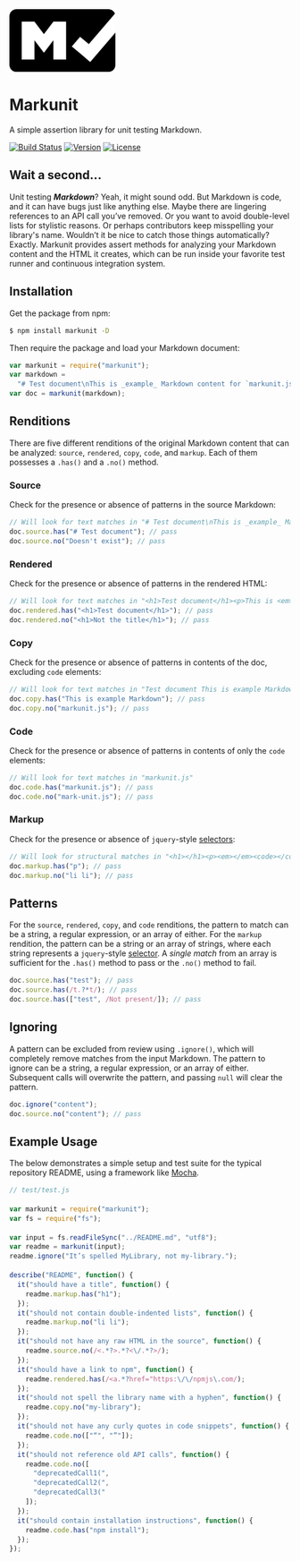 <img width="190" src="img/icon.png" alt="Markunit icon" />

# Markunit

A simple assertion library for unit testing Markdown.

[![Build Status](https://dev.azure.com/agorischek/packages/_apis/build/status/Markunit/Markunit%20CI?branchName=master)](https://dev.azure.com/agorischek/packages/_build?definitionScope=%5CMarkunit)
[![Version](https://img.shields.io/npm/v/markunit.svg)](https://www.npmjs.com/package/markunit)
[![License](https://img.shields.io/github/license/agorischek/markunit.svg)](https://github.com/agorischek/markunit/blob/master/LICENSE)

## Wait a second...

Unit testing **_Markdown_**? Yeah, it might sound odd. But Markdown is code, and it can have bugs just like anything else. Maybe there are lingering references to an API call you’ve removed. Or you want to avoid double-level lists for stylistic reasons. Or perhaps contributors keep misspelling your library's name. Wouldn’t it be nice to catch those things automatically? Exactly. Markunit provides assert methods for analyzing your Markdown content and the HTML it creates, which can be run inside your favorite test runner and continuous integration system.

## Installation

Get the package from npm:

```bash
$ npm install markunit -D
```

Then require the package and load your Markdown document:

```js
var markunit = require("markunit");
var markdown =
  "# Test document\nThis is _example_ Markdown content for `markunit.js` documentation.";
var doc = markunit(markdown);
```

## Renditions

There are five different renditions of the original Markdown content that can be analyzed: `source`, `rendered`, `copy`, `code`, and `markup`. Each of them possesses a `.has()` and a `.no()` method.

### Source

Check for the presence or absence of patterns in the source Markdown:

```js
// Will look for text matches in "# Test document\nThis is _example_ Markdown content for `markunit.js` documentation."
doc.source.has("# Test document"); // pass
doc.source.no("Doesn't exist"); // pass
```

### Rendered

Check for the presence or absence of patterns in the rendered HTML:

```js
// Will look for text matches in "<h1>Test document</h1><p>This is <em>example</em> Markdown content for <code>markunit.js</code>" documentation.</p>
doc.rendered.has("<h1>Test document</h1>"); // pass
doc.rendered.no("<h1>Not the title</h1>"); // pass
```

### Copy

Check for the presence or absence of patterns in contents of the doc, excluding `code` elements:

```js
// Will look for text matches in "Test document This is example Markdown content for" and "documentation."
doc.copy.has("This is example Markdown"); // pass
doc.copy.no("markunit.js"); // pass
```

### Code

Check for the presence or absence of patterns in contents of only the `code` elements:

```js
// Will look for text matches in "markunit.js"
doc.code.has("markunit.js"); // pass
doc.code.no("mark-unit.js"); // pass
```

### Markup

Check for the presence or absence of `jquery`-style [selectors](https://cheerio.js.org):

```js
// Will look for structural matches in "<h1></h1><p><em></em><code></code></p>"
doc.markup.has("p"); // pass
doc.markup.no("li li"); // pass
```

## Patterns

For the `source`, `rendered`, `copy`, and `code` renditions, the pattern to match can be a string, a regular expression, or an array of either. For the `markup` rendition, the pattern can be a string or an array of strings, where each string represents a `jquery`-style [selector](https://cheerio.js.org). A _single match_ from an array is sufficient for the `.has()` method to pass or the `.no()` method to fail.

```js
doc.source.has("test"); // pass
doc.source.has(/t.?*t/); // pass
doc.source.has(["test", /Not present/]); // pass
```

## Ignoring

A pattern can be excluded from review using `.ignore()`, which will completely remove matches from the input Markdown. The pattern to ignore can be a string, a regular expression, or an array of either. Subsequent calls will overwrite the pattern, and passing `null` will clear the pattern.

```js
doc.ignore("content");
doc.source.no("content"); // pass
```

## Example Usage

The below demonstrates a simple setup and test suite for the typical repository README, using a framework like [Mocha](https://mochajs.org).

```js
// test/test.js

var markunit = require("markunit");
var fs = require("fs");

var input = fs.readFileSync("../README.md", "utf8");
var readme = markunit(input);
readme.ignore("It’s spelled MyLibrary, not my-library.");

describe("README", function() {
  it("should have a title", function() {
    readme.markup.has("h1");
  });
  it("should not contain double-indented lists", function() {
    readme.markup.no("li li");
  });
  it("should not have any raw HTML in the source", function() {
    readme.source.no(/<.*?>.*?<\/.*?>/);
  });
  it("should have a link to npm", function() {
    readme.rendered.has(/<a.*?href="https:\/\/npmjs\.com/);
  });
  it("should not spell the library name with a hyphen", function() {
    readme.copy.no("my-library");
  });
  it("should not have any curly quotes in code snippets", function() {
    readme.code.no(["“", "”"]);
  });
  it("should not reference old API calls", function() {
    readme.code.no([
      "deprecatedCall1(",
      "deprecatedCall2(",
      "deprecatedCall3("
    ]);
  });
  it("should contain installation instructions", function() {
    readme.code.has("npm install");
  });
});
```

